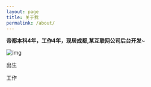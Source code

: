 ```yaml
---
layout: page
title: 关于我
permalink: /about/
---
```

**帝都本科4年，工作4年，现居成都,某互联网公司后台开发~**

![img](https://images.unsplash.com/photo-1526374965328-7f61d4dc18c5?ixlib=rb-1.2.1&ixid=eyJhcHBfaWQiOjEyMDd9&auto=format&fit=crop&w=1280&q=60)

出生

工作
